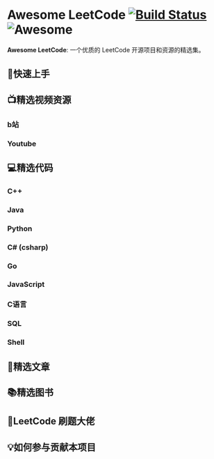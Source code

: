 # Awesome LeetCode [![Build Status](https://travis-ci.org/avelino/awesome-go.svg?branch=master)](https://github.com/yanglr/awesome-leetcode) ![Awesome](https://cdn.rawgit.com/sindresorhus/awesome/d7305f38d29fed78fa85652e3a63e154dd8e8829/media/badge.svg)

**Awesome LeetCode**: 一个优质的 LeetCode 开源项目和资源的精选集。

## 🚀快速上手


## 📺精选视频资源


### b站


### Youtube


## 💻精选代码

### C++


### Java


### Python



### C# (csharp)



### Go



### JavaScript


### C语言


### SQL



### Shell




## 📝精选文章



## 📚精选图书



## 🥇LeetCode 刷题大佬



## 💡如何参与贡献本项目
